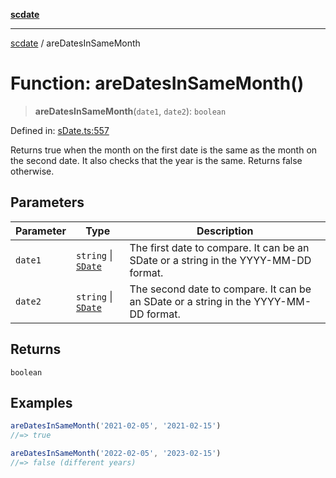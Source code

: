 [**scdate**](../README.md)

---

[scdate](../README.md) / areDatesInSameMonth

# Function: areDatesInSameMonth()

> **areDatesInSameMonth**(`date1`, `date2`): `boolean`

Defined in: [sDate.ts:557](https://github.com/ericvera/scdate/blob/main/src/sDate.ts#L557)

Returns true when the month on the first date is the same as the month on the
second date. It also checks that the year is the same. Returns false
otherwise.

## Parameters

| Parameter | Type                                       | Description                                                                          |
| --------- | ------------------------------------------ | ------------------------------------------------------------------------------------ |
| `date1`   | `string` \| [`SDate`](../classes/SDate.md) | The first date to compare. It can be an SDate or a string in the YYYY-MM-DD format.  |
| `date2`   | `string` \| [`SDate`](../classes/SDate.md) | The second date to compare. It can be an SDate or a string in the YYYY-MM-DD format. |

## Returns

`boolean`

## Examples

```ts
areDatesInSameMonth('2021-02-05', '2021-02-15')
//=> true
```

```ts
areDatesInSameMonth('2022-02-05', '2023-02-15')
//=> false (different years)
```
